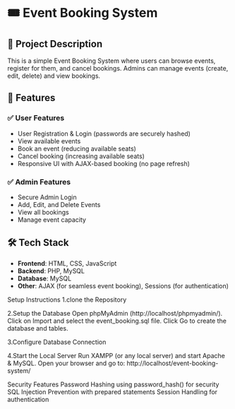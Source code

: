 # 🎟️ Event Booking System

## 📌 Project Description
This is a simple Event Booking System where users can browse events, register for them, and cancel bookings. Admins can manage events (create, edit, delete) and view bookings.

## 🚀 Features

### ✅ User Features
- User Registration & Login (passwords are securely hashed)
- View available events
- Book an event (reducing available seats)
- Cancel booking (increasing available seats)
- Responsive UI with AJAX-based booking (no page refresh)

### ✅ Admin Features
- Secure Admin Login
- Add, Edit, and Delete Events
- View all bookings
- Manage event capacity

## 🛠 Tech Stack
- **Frontend**: HTML, CSS, JavaScript
- **Backend**: PHP, MySQL
- **Database**: MySQL
- **Other**: AJAX (for seamless event booking), Sessions (for authentication)

Setup Instructions
1.clone the Repository

2.Setup the Database Open phpMyAdmin (http://localhost/phpmyadmin/). Click on Import and select the event_booking.sql file. Click Go to create the database and tables.

3.Configure Database Connection

4.Start the Local Server Run XAMPP (or any local server) and start Apache & MySQL. Open your browser and go to: http://localhost/event-booking-system/

Security Features
Password Hashing using password_hash() for security SQL Injection Prevention with prepared statements Session Handling for authentication
